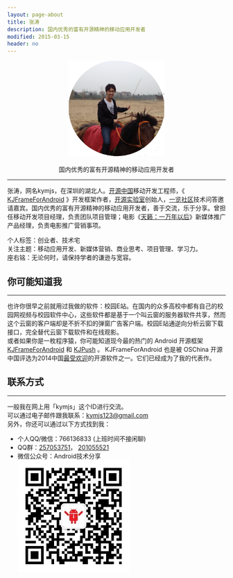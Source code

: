 ```yaml
---
layout: page-about
title: 张涛
description: 国内优秀的富有开源精神的移动应用开发者
modified: 2015-03-15
header: no
---
```


<div align="center"><img src="/images/kymjs_round.png" alt="张涛" width="220" height="220"/></div> <br>
<div align="center">国内优秀的富有开源精神的移动应用开发者</div> 

---
张涛，网名kymjs，在深圳的湖北人。[开源中国](http://www.oschina.net/)移动开发工程师，《 [KJFrameForAndroid](https://github.com/kymjs/KJFrameForAndroid) 》开发框架作者，[开源实验室](http://www.kymjs.com)创始人，[一览社区](http://www.yl1001.com/group_article/4741418367938189.htm)技术问答邀请嘉宾。国内优秀的富有开源精神的移动应用开发者，善于交流，乐于分享。曾担任移动开发项目经理，负责团队项目管理；电影《[天籁：一万年以后](http://baike.baidu.com/view/8784406.htm)》新媒体推广产品经理，负责电影推广营销事项。

个人标签：创业者、技术宅  
关注主题：移动应用开发、新媒体营销、商业思考、项目管理、学习力。  
座右铭：无论何时，请保持学者的谦逊与宽容。  

## 你可能知道我
---
也许你很早之前就用过我做的软件：校园E站。在国内的众多高校中都有自己的校园网视频与校园软件中心，这些软件都是基于一个叫云窗的服务器软件共享，然而这个云窗的客户端却是不折不扣的弹窗广告客户端。校园E站通逆向分析云窗下载接口，完全替代云窗下载软件和在线观影。<br>
或者如果你是一枚程序猿，你可能知道现今最的热门的 Android 开源框架 [KJFrameForAndroid](https://github.com/kymjs/KJFrameForAndroid) 和 [KJPush](http://git.oschina.net/kymjs/KJPush) 。 KJFrameForAndroid 也是被 OSChina 开源中国评选为2014中国[最受欢迎](http://www.oschina.net/news/58727/2014-top-50-gitosc-projects)的开源软件之一。它们已经成为了我的代表作。<br>

## 联系方式
---
一般我在网上用「kymjs」这个ID进行交流。<br>
可以通过电子邮件跟我联系：[kymjs123@gmail.com](kymjs123@gmail.com)<br>
另外，你还可以通过以下方式找到我：<br>
* 个人QQ/微信：766136833 (上班时间不接闲聊)  
* QQ群：[257053751](http://jq.qq.com/?_wv=1027&k=WoM2Aa)， [201055521](http://jq.qq.com/?_wv=1027&k=MBVdpK)<br>
* 微信公众号：Android技术分享<br> ![Android技术分享](/images/qrcode.jpg)